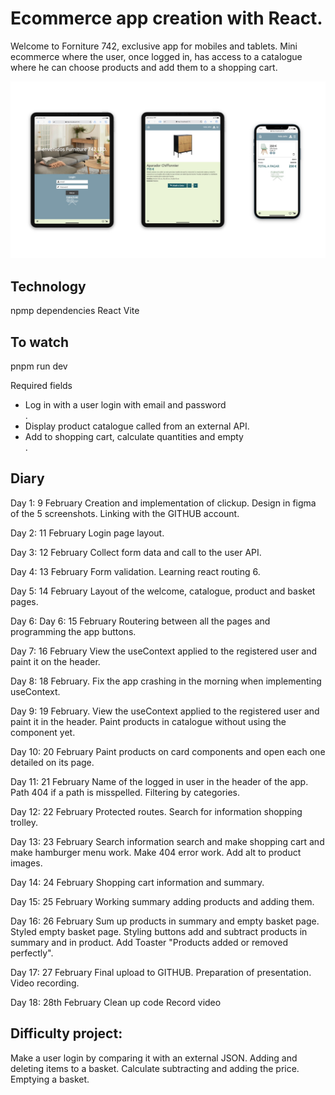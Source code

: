 <h1>Ecommerce app creation with React.</h2>
Welcome to Forniture 742, exclusive app for mobiles and tablets.
Mini ecommerce where the user, once logged in, has access to a catalogue where he can choose products and add them to a shopping cart.

![Welcome to Forniture 742](src/assets/readme-formiture742.jpg)


<h2>Technology</h2>
npmp dependencies
React Vite


<h2>To watch</h2>
pnpm run dev

Required fields
<ul>
<li>Log in with a user login with email and password</li>.
<li>Display product catalogue called from an external API.
<li>Add to shopping cart, calculate quantities and empty </li>.
</ul>


<h2>Diary</h2>
Day 1: 9 February
Creation and implementation of clickup.
Design in figma of the 5 screenshots.
Linking with the GITHUB account.

Day 2: 11 February
Login page layout.

Day 3: 12 February
Collect form data and call to the user API.

Day 4: 13 February
Form validation.
Learning react routing 6.

Day 5: 14 February
Layout of the welcome, catalogue, product and basket pages.

Day 6: Day 6: 15 February
Routering between all the pages and programming the app buttons.

Day 7: 16 February
View the useContext applied to the registered user and paint it on the header.

Day 8: 18 February.
Fix the app crashing in the morning when implementing useContext.

Day 9: 19 February.
View the useContext applied to the registered user and paint it in the header.
Paint products in catalogue without using the component yet.

Day 10: 20 February
Paint products on card components and open each one detailed on its page.

Day 11: 21 February
Name of the logged in user in the header of the app.
Path 404 if a path is misspelled.
Filtering by categories.

Day 12: 22 February
Protected routes.
Search for information shopping trolley.

Day 13: 23 February
Search information search and make shopping cart and make hamburger menu work.
Make 404 error work.
Add alt to product images.

Day 14: 24 February
Shopping cart information and summary.

Day 15: 25 February
Working summary adding products and adding them.

Day 16: 26 February
Sum up products in summary and empty basket page.
Styled empty basket page.
Styling buttons add and subtract products in summary and in product.
Add Toaster "Products added or removed perfectly".

Day 17: 27 February
Final upload to GITHUB.
Preparation of presentation.
Video recording.

Day 18: 28th February
Clean up code
Record video

<h2>Difficulty project:</h2>
Make a user login by comparing it with an external JSON.
Adding and deleting items to a basket.
Calculate subtracting and adding the price.
Emptying a basket.